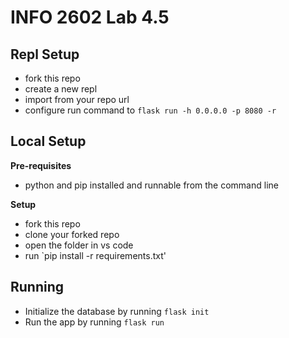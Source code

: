 # INFO 2602 Lab 4.5

## Repl Setup
- fork this repo
- create a new repl
- import from your repo url
- configure run command to `flask run -h 0.0.0.0 -p 8080 -r`


## Local Setup

**Pre-requisites**
- python and pip installed and runnable from the command line

**Setup**
- fork this repo
- clone your forked repo
- open the folder in vs code
- run `pip install -r requirements.txt'


## Running

- Initialize the database by running `flask init`
- Run the app by running `flask run`